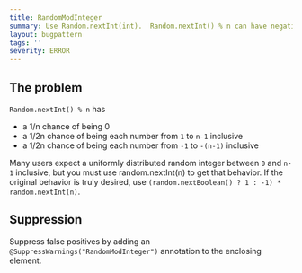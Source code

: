 ```yaml
---
title: RandomModInteger
summary: Use Random.nextInt(int).  Random.nextInt() % n can have negative results
layout: bugpattern
tags: ''
severity: ERROR
---
```


<!--
*** AUTO-GENERATED, DO NOT MODIFY ***
To make changes, edit the @BugPattern annotation or the explanation in docs/bugpattern.
-->

## The problem
`Random.nextInt() % n` has 

* a 1/n chance of being 0
* a 1/2n chance of being each number from `1` to `n-1` inclusive
* a 1/2n chance of being each number from `-1` to `-(n-1)` inclusive

Many users expect a uniformly distributed random integer between `0` and `n-1` inclusive, but you must use random.nextInt(n) to get that behavior.  If the original behavior is truly desired, use `(random.nextBoolean() ? 1 : -1) * random.nextInt(n)`.

## Suppression
Suppress false positives by adding an `@SuppressWarnings("RandomModInteger")` annotation to the enclosing element.
